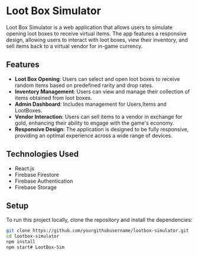 # Loot Box Simulator

Loot Box Simulator is a web application that allows users to simulate opening loot boxes to receive virtual items. The app features a responsive design, allowing users to interact with loot boxes, view their inventory, and sell items back to a virtual vendor for in-game currency.

## Features

- **Loot Box Opening**: Users can select and open loot boxes to receive random items based on predefined rarity and drop rates.
- **Inventory Management**: Users can view and manage their collection of items obtained from loot boxes.
- **Admin Dashboard**: Includes management for Users,Items and LootBoxes.
- **Vendor Interaction**: Users can sell items to a vendor in exchange for gold, enhancing their ability to engage with the game's economy.
- **Responsive Design**: The application is designed to be fully responsive, providing an optimal experience across a wide range of devices.

## Technologies Used

- React.js
- Firebase Firestore
- Firebase Authentication
- Firebase Storage

## Setup

To run this project locally, clone the repository and install the dependencies:

```bash
git clone https://github.com/yourgithubusername/lootbox-simulator.git
cd lootbox-simulator
npm install
npm start#   L o o t B o x - S i m  
 